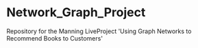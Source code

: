 # Network_Graph_Project
Repository for the Manning LiveProject 'Using Graph Networks to Recommend Books to Customers'
